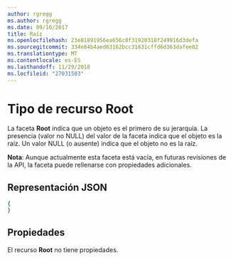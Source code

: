 ```yaml
---
author: rgregg
ms.author: rgregg
ms.date: 09/10/2017
title: Raíz
ms.openlocfilehash: 23e81891956ea656c0f31920318f249916d3defa
ms.sourcegitcommit: 334e84b4aed63162bcc31831cffd6d363dafee02
ms.translationtype: MT
ms.contentlocale: es-ES
ms.lasthandoff: 11/29/2018
ms.locfileid: "27031503"
---
```

# <a name="root-resource-type"></a>Tipo de recurso Root

La faceta **Root** indica que un objeto es el primero de su jerarquía.
La presencia (valor no NULL) del valor de la faceta indica que el objeto es la raíz.
Un valor NULL (o ausente) indica que el objeto no es la raíz.

**Nota**: Aunque actualmente esta faceta está vacía, en futuras revisiones de la API, la faceta puede rellenarse con propiedades adicionales.

## <a name="json-representation"></a>Representación JSON

<!-- { "blockType": "resource", "@type": "microsoft.graph.root" } -->

```json
{
}
```

## <a name="properties"></a>Propiedades

El recurso **Root** no tiene propiedades.


<!-- {
  "type": "#page.annotation",
  "section": "documentation",
  "tocPath": "Facets/Root"
} -->

